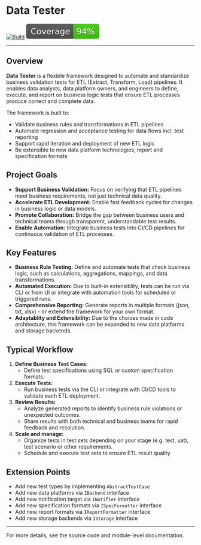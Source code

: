# Data Tester

[![Build](https://github.com/adanilevich/data-tester/actions/workflows/python-app.yml/badge.svg?kill_cache=1)](https://github.com/adanilevich/data-tester/actions/workflows/python-app.yml)
[![Coverage badge](https://raw.githubusercontent.com/adanilevich/data-tester/python-coverage-comment-action-data/badge.svg?kill_cache=1)](https://htmlpreview.github.io/?https://github.com/adanilevich/data-tester/blob/python-coverage-comment-action-data/htmlcov/index.html)

---

## Overview

**Data Tester** is a flexible framework designed to automate and standardize business validation tests for ETL (Extract, Transform, Load) pipelines. It enables data analysts, data platform owners, and engineers to define, execute, and report on business logic tests that ensure ETL processes produce correct and complete data.

The framework is built to:

- Validate business rules and transformations in ETL pipelines
- Automate regression and acceptance testing for data flows incl. test reporting
- Support rapid iteration and deployment of new ETL logic
- Be extensible to new data platform technologies, report and specification formats

## Project Goals

- **Support Business Validation:** Focus on verifying that ETL pipelines meet business requirements, not just technical data quality.
- **Accelerate ETL Development:** Enable fast feedback cycles for changes in business logic or data models.
- **Promote Collaboration:** Bridge the gap between business users and technical teams through transparent, understandable test results.
- **Enable Automation:** Integrate business tests into CI/CD pipelines for continuous validation of ETL processes.

## Key Features

- **Business Rule Testing:** Define and automate tests that check business logic, such as calculations, aggregations, mappings, and data transformations.
- **Automated Execution:** Due to built-in extensiblity, tests can be run via CLI or from UI or integrate with automation tools for scheduled or triggered runs.
- **Comprehensive Reporting:** Generate reports in multiple formats (json, txt, xlsx) - or extend the framework for your own format.
- **Adaptablity and Extensibility:** Due to the choices made in code architecture, this framework can be expanded to new data platforms and storage backends.

## Typical Workflow

1. **Define Business Test Cases:**
   - Define test specifications using SQL or custom specification formats.
2. **Execute Tests:**
   - Run business tests via the CLI or integrate with CI/CD tools to validate each ETL deployment.
3. **Review Results:**
   - Analyze generated reports to identify business rule violations or unexpected outcomes.
   - Share results with both technical and business teams for rapid feedback and resolution.
4. **Scale and manage:**
   - Organize tests in test sets depending on your stage (e.g. test, uat), test scenario or other requirements.
   - Schedule and execute test sets to ensure ETL result quality

## Extension Points

- Add new test types by implementing `AbstractTestCase`
- Add new data platforms via `IBackend` interface
- Add new notification target via `INotifier` interface
- Add new specification formats via `ISpecFormatter` interface
- Add new report formats via `IReportFormatter` interface
- Add new storage backends via `IStorage` interface

---

For more details, see the source code and module-level documentation.
